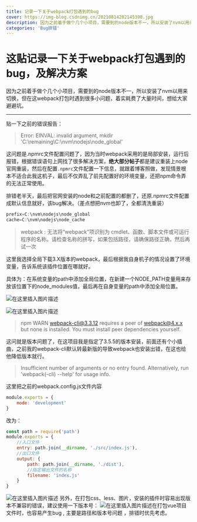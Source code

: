 ```yaml
---
title: 记录一下关于webpack打包遇到的bug
cover: https://img-blog.csdnimg.cn/20210814202145398.jpg
description: 因为之前着手做个几个小项目，需要到的node版本不一，所以安装了nvm以用来切换，但在这webpack打包时遇到很多小问题，着实耗费了大量时间，想给大家避避坑。 #文章描述，只显示该处内容
categories: 'Bug排错'
---
```


# 这贴记录一下关于webpack打包遇到的bug，及解决方案
因为之前着手做个几个小项目，需要到的node版本不一，所以安装了nvm以用来切换，但在这webpack打包时遇到很多小问题，着实耗费了大量时间，想给大家避避坑。


----------

贴一下之前的错误报告：


> Error: EINVAL: invalid argument, mkdir 'C:\remaining\‪C:\nvm\nodejs\node_global'

这问题是.npmrc文件配置问题了，因为当时webpack采用的是局部安装，运行后报错，根据错误语句上网找了很多解决方案，**绝大部分帖子**都是建议重装上node官网重装，然后在配置`.npmrc`文件配置一下信息，就跟着博客照做，发现情景根本不适合此我这机子，最后不仅弄乱了前先配置好的环境变量，还把npm命令弄的无法正常使用。

排错老半天，最后把官网安装的node和之前配置的都删了，还原.npmrc文件配置成默认信息就好，该bug解决。（差点想把nvm也卸了，全都清洗重装）

```javascript
prefix=‪C:\nvm\nodejs\node_global
cache=C:\nvm\nodejs\node_cache
```
                                                                                                

> webpack : 无法将“webpack”项识别为 cmdlet、函数、脚本文件或可运行程序的名称。请检查名称的拼写，如果包括路径，请确保路径正确，然后再试一次

这里我选择全局下载3.X版本的webpack，最后根据我自身机子的情况设置了环境变量，告诉系统该插件位置在哪就好。

具体为：在系统变量的path中添加全局位置，在新建一个NODE_PATH变量用来存放该位置下的node_modules值，最后再在自身变量的path中添加全局位置。  


![在这里插入图片描述](https://img-blog.csdnimg.cn/20210701181416563.png?x-oss-process=image/watermark,type_ZmFuZ3poZW5naGVpdGk,shadow_10,text_aHR0cHM6Ly9ibG9nLmNzZG4ubmV0L3Rha2Vpbmdsb29w,size_16,color_FFFFFF,t_70#pic_center=200*160 )   

![在这里插入图片描述](https://img-blog.csdnimg.cn/2021070118181220.png#pic_center)

> npm WARN webpack-cli@3.3.12 requires a peer of webpack@4.x.x but none is installed. You must install peer dependencies yourself.
> 

这问就是版本问题了，在这项目我是指定了3.5.5的版本安装，前面还有个小插曲，之前我的webpack-cli默认转最新版的导致webpack也安装出错，在这也给他降低版本就行。  
                                              

> Insufficient number of arguments or no entry found.
Alternatively, run 'webpack(-cli) --help' for usage info.

这里把之前的webpack.config.js文件内容

```javascript
module.exports = {
    mode: 'development'
}
```
改为：

```javascript
const path = require('path')
module.exports = {
    //入口文件
    entry: path.join(__dirname, './src/index.js'),
    //出口文件
    output: {
        path: path.join(__dirname, './dist'),
        //指定输出文件的名称
        filename: 'index.js'
    }
}
```

![在这里插入图片描述](https://img-blog.csdnimg.cn/2021070118313082.png?x-oss-process=image/watermark,type_ZmFuZ3poZW5naGVpdGk,shadow_10,text_aHR0cHM6Ly9ibG9nLmNzZG4ubmV0L3Rha2Vpbmdsb29w,size_16,color_FFFFFF,t_70#pic_center)
另外，在打包css、less、图片，安装的插件时容易出现版本不兼容的错误，建议使用一下版本号：
![在这里插入图片描述](https://img-blog.csdnimg.cn/2021070319200445.png?x-oss-process=image/watermark,type_ZmFuZ3poZW5naGVpdGk,shadow_10,text_aHR0cHM6Ly9ibG9nLmNzZG4ubmV0L3Rha2Vpbmdsb29w,size_16,color_FFFFFF,t_70#pic_center)在打包vue项目文件时，也容易产生bug , 主要是路径和版本号问题 ，排错时优先考虑。



